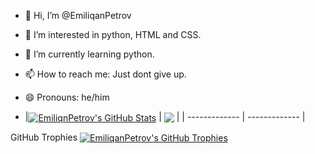 - 👋 Hi, I’m @EmiliqanPetrov
- 👀 I’m interested in python, HTML and CSS.
- 🌱 I’m currently learning python.
- 📫 How to reach me: Just dont give up.
- 😄 Pronouns: he/him

- |<a href="#"><img align="center" src="https://github-readme-stats.vercel.app/api?username=EmiliqanPetrov&show_icons=true&include_all_commits=true&hide_border=true" alt="EmiliqnPetrov's GitHub Stats" /></a> | <a href="#"><img align="center" src="https://github-readme-stats.vercel.app/api/top-langs/?username=EmiliqanPetrov&layout=compact&hide_border=true" /></a> |
| ------------- | ------------- |

GitHub Trophies
<a href="#"><img align="center" src="https://github-profile-trophy.vercel.app/?username=EmiliqanPetrov&column=7" alt="EmiliqanPetrov's GitHub Trophies" /></a>
